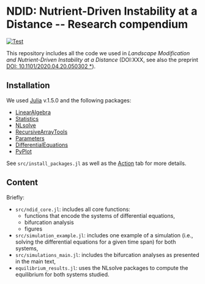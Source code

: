 # NDID: Nutrient-Driven Instability at a Distance -- Research compendium
[![Test](https://github.com/McCannLab/NDID/workflows/Test/badge.svg)](https://github.com/McCannLab/NDID/actions)

This repository includes all the code we used in *Landscape Modification and Nutrient-Driven Instability at a Distance* (DOI:XXX, see also the preprint [DOI: 10.1101/2020.04.20.050302 *](https://doi.org/10.1101/2020.04.20.050302)).


## Installation

We used [Julia](https://julialang.org/) v.1.5.0 and the following packages:

- [LinearAlgebra](https://docs.julialang.org/en/v1/stdlib/LinearAlgebra/)
- [Statistics](https://docs.julialang.org/en/v1/stdlib/Statistics/)
- [NLsolve](https://github.com/JuliaNLSolvers/NLsolve.jl)
- [RecursiveArrayTools](https://github.com/SciML/RecursiveArrayTools.jl)
- [Parameters](https://github.com/mauro3/Parameters.jl)
- [DifferentialEquations](https://github.com/SciML/DifferentialEquations.jl)
- [PyPlot](https://github.com/JuliaPy/PyPlot.jl)

See `src/install_packages.jl` as well as the [Action](https://github.com/McCannLab/NDID/actions) tab for more details.


## Content

Briefly:

- `src/ndid_core.jl`: includes all core functions:
    - functions that encode the systems of differential equations,
    - bifurcation analysis
    - figures
- `src/simulation_example.jl`: includes one example of a simulation (i.e., solving the differential equations for a given time span) for both systems,
- `src/simulations_main.jl`: includes the bifurcation analyses as presented in the main text,
- `equilibrium_results.jl`: uses the NLsolve packages to compute the equilibrium for both systems studied.